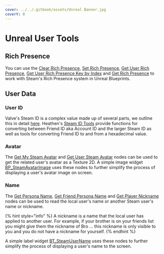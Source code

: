 ```yaml
---
cover: ../../.gitbook/assets/Unreal Banner.jpg
coverY: 0
---
```


# Unreal User Tools

## Rich Presence

You can use the [Clear Rich Presence](../../old-toolkit-for-steamworks/unreal/blueprint-nodes/functions/clear-rich-presence.md), [Set Rich Presence](../../old-toolkit-for-steamworks/unreal/blueprint-nodes/functions/set-rich-presence.md), [Get User Rich Presence](../../old-toolkit-for-steamworks/unreal/blueprint-nodes/functions/get-user-rich-presence.md), [Get User Rich Presence Key by Index](../../old-toolkit-for-steamworks/unreal/blueprint-nodes/functions/get-user-rich-presence-key-by-index.md) and [Get Rich Presence](../../old-toolkit-for-steamworks/unreal/blueprint-nodes/functions/get-rich-presence.md) to work with Steam's Rich Presence system in Unreal Blueprints.

## User Data

### User ID

Valve's Steam ID is a complex value made up of several parts, we outline this in detail [here](../csteamid.md). Heathen's [Steam ID Tools](../../old-toolkit-for-steamworks/unreal/blueprint-nodes/functions/steam-id-tools.md) provide functions for converting between Friend ID aka Account ID and the larger Steam ID as well as tools for converting Friend ID to and from a hexadecimal value.

### Avatar

The [Get My Steam Avatar](../../old-toolkit-for-steamworks/unreal/blueprint-nodes/functions/get-my-steam-avatar.md) and [Get User Steam Avatar](../../old-toolkit-for-steamworks/unreal/blueprint-nodes/functions/get-user-steam-avatar.md) nodes can be used to get the related user's avatar as a Texture 2D. A simple image widget [BP\_SteamAvatarImage](../../old-toolkit-for-steamworks/unreal/widgets/bp_steamavatarimage.md) uses these nodes to further simplify the process of displaying a user's avatar image on screen.

### Name

The [Get Persona Name](../../old-toolkit-for-steamworks/unreal/blueprint-nodes/functions/get-persona-name.md), [Get Friend Persona Name](../../old-toolkit-for-steamworks/unreal/blueprint-nodes/functions/get-friend-persona-name.md) and [Get Player Nickname](../../old-toolkit-for-steamworks/unreal/blueprint-nodes/functions/get-player-nickname.md) nodes can be used to read the local user's name or another Steam user's name or nickname.

{% hint style="info" %}
A nickname is a name that the local user has applied to another user. For example, if your brother is on your friends list you might give them the nickname of Bro ... this nickname is only visible to you and you do not have a nickname for yourself.
{% endhint %}

A simple label widget [BT\_SteamUserName](../../old-toolkit-for-steamworks/unreal/widgets/bp_steamusername.md) uses these nodes to further simplify the process of displaying a user's name to the screen.
